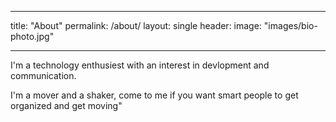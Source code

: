 ___
title: "About"
permalink: /about/
layout: single
header:
    image: "images/bio-photo.jpg"
___ 

I'm a technology enthusiest with an interest in devlopment and communication. 

I'm a mover and a shaker, come to me if you want smart people to get organized and get moving" 
